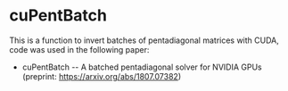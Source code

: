 # cuPentBatch

This is a function to invert batches of pentadiagonal matrices with CUDA, code was used in the following paper:

- cuPentBatch -- A batched pentadiagonal solver for NVIDIA GPUs (preprint: https://arxiv.org/abs/1807.07382)

